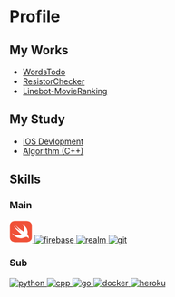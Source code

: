 # Profile

## My Works
- [WordsTodo](https://github.com/Toshiyana/messageTodo)
- [ResistorChecker](https://github.com/Toshiyana/ResistorChecker)
- [Linebot-MovieRanking](https://github.com/Toshiyana/linebot-movie)

## My Study
- [iOS Devlopment](https://github.com/Toshiyana/iOSDev-MyStudy)
- [Algorithm (C++)](https://github.com/Toshiyana/leetcode-cpp)

## Skills

### Main

<p align="left">
  <a href="https://developer.apple.com/swift/" target="_blank" rel="noreferrer"> 
    <img src="https://raw.githubusercontent.com/devicons/devicon/master/icons/swift/swift-original.svg" alt="swift" width="40" height="40"/>
  </a>
  <a href="https://firebase.google.com/" target="_blank" rel="noreferrer">
    <img src="https://www.vectorlogo.zone/logos/firebase/firebase-icon.svg" alt="firebase" width="40" height="40"/>
  </a>
  <a href="https://realm.io/" target="_blank" rel="noreferrer"> 
    <img src="https://raw.githubusercontent.com/bestofjs/bestofjs-webui/8665e8c267a0215f3159df28b33c365198101df5/public/logos/realm.svg" alt="realm" width="40" height="40"/> 
  </a> 
  <a href="https://git-scm.com/" target="_blank" rel="noreferrer">
    <img src="https://www.vectorlogo.zone/logos/git-scm/git-scm-icon.svg" alt="git" width="40" height="40"/> 
  </a> 
</p>

### Sub
<p align="left">
  <a href="" target="_blank" rel="noreferrer"> 
    <img src="https://raw.githubusercontent.com/wiki/Toshiyana/Toshiyana/images/python-original.svg" alt="python" width="40" height="40"/>
  </a>
  <a href="" target="_blank" rel="noreferrer"> 
    <img src="https://raw.githubusercontent.com/wiki/Toshiyana/Toshiyana/images/cplusplus-original.svg" alt="cpp" width="40" height="40"/>
  </a>
  <a href="" target="_blank" rel="noreferrer"> 
    <img src="https://raw.githubusercontent.com/wiki/Toshiyana/Toshiyana/images/go-original.svg" alt="go" width="40" height="40"/>
  </a>
  <a href="" target="_blank" rel="noreferrer"> 
    <img src="https://raw.githubusercontent.com/wiki/Toshiyana/Toshiyana/images/docker-original.svg" alt="docker" width="40" height="40"/>
  </a>
  <a href="" target="_blank" rel="noreferrer"> 
    <img src="https://raw.githubusercontent.com/wiki/Toshiyana/Toshiyana/images/heroku-plain.svg" alt="heroku" width="40" height="40"/>
  </a>
</p>

